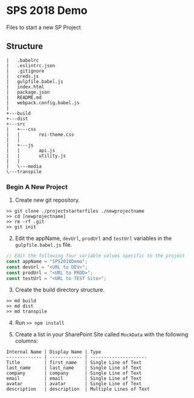 # SPS 2018 Demo

Files to start a new SP Project

## Structure

```
|   .babelrc
|   .eslintrc.json
|   .gitignore
|   creds.js
|   gulpfile.babel.js
|   index.html
|   package.json
|   README.md
|   webpack.config.babel.js
|
+---build
+---dist
+---src
|   +---css
|   |       rei-theme.css
|   |
|   +---js
|   |       api.js
|   |       utility.js
|   |
|   \---media
\---transpile
```
### Begin A New Project

1. Create new git repository.

```
>> git clone ./projectstarterfiles ./newprojectname
>> cd [newprojectname]
>> rm -rf .git
>> git init
```

2. Edit the appName, ```devUrl```, ```prodUrl``` and ```testUrl``` variables in the ```gulpfile.babel.js``` file.

```javascript
// Edit the following four variable values specific to the project
const appName = "SPS2018Demo";
const devUrl = "<URL to DEV>";
const prodUrl = "<URL to PROD>";
const testUrl = "<URL to TEST Site>";
```
3.  Create the build directory structure.
```
>> md build
>> md dist
>> md transpile
```
4.  Run ```>> npm install```

5.  Create a list in your SharePoint Site called ```MockData``` with the following columns:


```
Internal Name | Display Name | Type
------------- | ------------ | ---------------------
Title         | first_name   | Single Line of Text
last_name     | last_name    | Single Line of Text
company       | company      | Single Line of Text
email         | email        | Single Line of Text
avatar        | avatar       | Single Line of Text
description   | description  | Multiple Lines of Text
```



